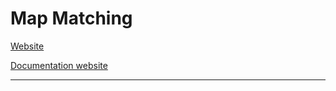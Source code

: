 # Map Matching


[Website](https://rmaziere.github.io/Map_Matching/)

[Documentation website](https://rmaziere.github.io/Map_Matching/doc/html/index.html)

---
